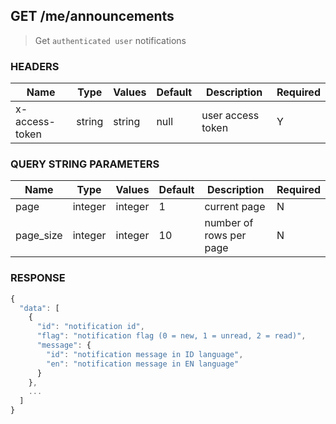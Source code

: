 ## **GET** /me/announcements

> Get `authenticated user` notifications

### **HEADERS**

| Name           | Type   | Values  | Default | Description       | Required |
| -------------- | ------ | ------- | ------- | ----------------- | -------- |
| x-access-token | string | string  |  null   | user access token |     Y    |

### **QUERY STRING PARAMETERS**

| Name      | Type    | Values  | Default | Description             | Required |
| --------- | ------- | ------- | ------- | ----------------------- | -------- |
| page      | integer | integer |    1    | current page            |     N    |
| page_size | integer | integer |   10    | number of rows per page |     N    |

### **RESPONSE**

``` js
{
  "data": [
    {
      "id": "notification id",
      "flag": "notification flag (0 = new, 1 = unread, 2 = read)",
      "message": {
        "id": "notification message in ID language",
        "en": "notification message in EN language"
      }
    },
    ...
  ]
}
```